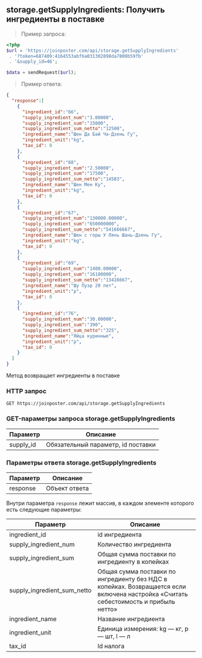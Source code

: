 ## storage.getSupplyIngredients: Получить ингредиенты в поставке

> Пример запроса:

```php
<?php
$url = 'https://joinposter.com/api/storage.getSupplyIngredients'
 . '?token=687409:4164553abf6a031302898da7800b59fb'
 . '&supply_id=46';

$data = sendRequest($url);
```

> Пример ответа:

```json
{
  "response":[
    {
      "ingredient_id":"66",
      "supply_ingredient_num":"3.00000",
      "supply_ingredient_sum":"15000",
      "supply_ingredient_sum_netto":"12500",
      "ingredient_name":"Шен Да Бай Ча-Дзень Гу",
      "ingredient_unit":"kg",
      "tax_id": 0
    },
    {
      "ingredient_id":"68",
      "supply_ingredient_num":"2.50000",
      "supply_ingredient_sum":"17500",
      "supply_ingredient_sum_netto":"14583",
      "ingredient_name":"Шен Мен Ку",
      "ingredient_unit":"kg",
      "tax_id": 0
    },
    {
      "ingredient_id":"67",
      "supply_ingredient_num":"130000.00000",
      "supply_ingredient_sum":"650000000",
      "supply_ingredient_sum_netto":"541666667",
      "ingredient_name":"Шен с горы У Лянь Шань-Дзень Гу",
      "ingredient_unit":"kg",
      "tax_id": 0
    },
    {
      "ingredient_id":"69",
      "supply_ingredient_num":"1400.00000",
      "supply_ingredient_sum":"16100000",
      "supply_ingredient_sum_netto":"13416667",
      "ingredient_name":"Шу Пуэр 20 лет",
      "ingredient_unit":"p",
      "tax_id": 0
    },
    {
      "ingredient_id":"76",
      "supply_ingredient_num":"30.00000",
      "supply_ingredient_sum":"390",
      "supply_ingredient_sum_netto":"325",
      "ingredient_name":"Яйца куринные",
      "ingredient_unit":"p",
      "tax_id": 0
    }
  ]
}
```

Метод возвращает ингредиенты в поставке

### HTTP запрос

`GET https://joinposter.com/api/storage.getSupplyIngredients`

### GET-параметры запроса storage.getSupplyIngredients

Параметр | Описание
-------- | --------
supply_id | Обязательный параметр, id поставки

### Параметры ответа storage.getSupplyIngredients

Параметр | Описание
-------- | --------
response | Объект ответа

Внутри параметра `response` лежит массив, в каждом элементе которого есть следующие параметры:

Параметр | Описание
-------- | --------
ingredient_id | id ингредиента
supply_ingredient_num | Количество ингредиента
supply_ingredient_sum | Общая сумма поставки по ингредиенту в копейках
supply_ingredient_sum_netto | Общая сумма поставки по ингредиенту без НДС в копейках. Возвращается если включена настройка «Считать себестоимость и прибыль нетто»
ingredient_name | Название ингредиента
ingredient_unit | Единица измерения: kg — кг, p — шт, l — л
tax_id | Id налога
